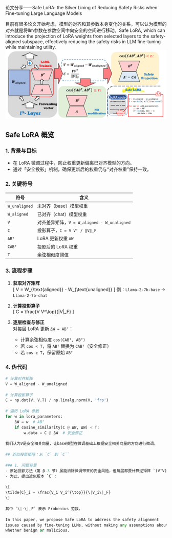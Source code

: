 论文分享——Safe LoRA: the Silver Lining of Reducing Safety Risks when Fine-tuning Large Language Models

目前有很多论文开始考虑，模型的对齐和其参数本身变化的关系，可以认为模型的对齐就是将llm参数在参数空间中向安全的空间进行移动。Safe LoRA, which can introduce the
projection of LoRA weights from selected layers to the safety-aligned subspace,
effectively reducing the safety risks in LLM fine-tuning while maintaining utility.
![tupian](safelora/image.png)

## Safe LoRA 概览

### 1. 背景与目标
- 在 LoRA 微调过程中，防止权重更新偏离已对齐模型的方向。
- 通过「安全投影」机制，确保更新后的权重仍与“对齐权重”保持一致。

### 2. 关键符号
| 符号 | 含义 |
| --- | --- |
| `W_unaligned` | 未对齐（base）模型权重 |
| `W_aligned` | 已对齐（chat）模型权重 |
| `V` | 对齐差异矩阵，`V = W_aligned - W_unaligned` |
| `C` | 投影算子，`C = V Vᵀ / ‖V‖_F` |
| `ABᵀ` | LoRA 更新权重 `ΔW` |
| `CABᵀ` | 投影后的 LoRA 权重 |
| `T` | 余弦相似度阈值 |

### 3. 流程步骤
1. **获取对齐矩阵**  
   \[
   V = W_{\text{aligned}} - W_{\text{unaligned}}
   \]
   例：`Llama-2-7b-base` → `Llama-2-7b-chat`

2. **计算投影算子**  
   \[
   C = \frac{V V^\top}{\|V\|_F}
   \]

3. **逐层检查与修正**  
   对每层 LoRA 更新 `ΔW = ABᵀ`：  
   - 计算余弦相似度 `cos(CABᵀ, ABᵀ)`  
   - 若 `cos < T`，将 `ABᵀ` 替换为 `CABᵀ`（安全修正）  
   - 若 `cos ≥ T`，保留原始 `ABᵀ`

### 4. 伪代码
```python
# 计算对齐矩阵
V = W_aligned - W_unaligned

# 计算投影算子
C = np.dot(V, V.T) / np.linalg.norm(V, 'fro')

# 遍历 LoRA 参数
for w in lora_parameters:
    ΔW = w  # ABᵀ
    if cosine_similarity(C @ ΔW, ΔW) < T:
        w.data = C @ ΔW  # 安全修正

我们认为V是安全相关向量，让base模型在微调基础上根据安全相关向量的方向进行微调。

## 近似投影矩阵：从 `C` 到 `C̃`

### 1. 问题背景
- 原始投影方法（第 β.3 节）虽能消除微调带来的安全风险，但每层都要计算逆矩阵 `(VᵀV)⁻¹`，耗时严重。
- 为此，提出近似版本 `C̃`：

\[
\tilde{C}_i = \frac{V_i V_i^{\top}}{\|V_i\|_F}
\]

其中 `\|·\|_F` 表示 Frobenius 范数。

In this paper, we propose Safe LoRA to address the safety alignment
issues caused by fine-tuning LLMs, without making any assumptions about the user’s intentions,
whether benign or malicious.